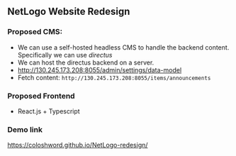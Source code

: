 ## NetLogo Website Redesign

### Proposed CMS:
- We can use a self-hosted headless CMS to handle the backend content. Specifically we can use *directus*
- We can host the directus backend on a server. 
- http://130.245.173.208:8055/admin/settings/data-model
- Fetch content: `http://130.245.173.208:8055/items/announcements`

### Proposed Frontend
- React.js + Typescript

### Demo link
https://coloshword.github.io/NetLogo-redesign/
